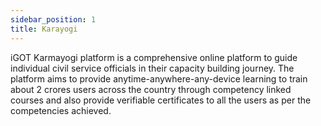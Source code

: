 ```yaml
---
sidebar_position: 1
title: Karayogi
---
```


iGOT Karmayogi platform is a comprehensive online platform to guide individual civil service officials in their capacity building journey. The platform aims to provide anytime-anywhere-any-device learning to train about 2 crores users across the country through competency linked courses and also provide verifiable certificates to all the users as per the competencies achieved.
